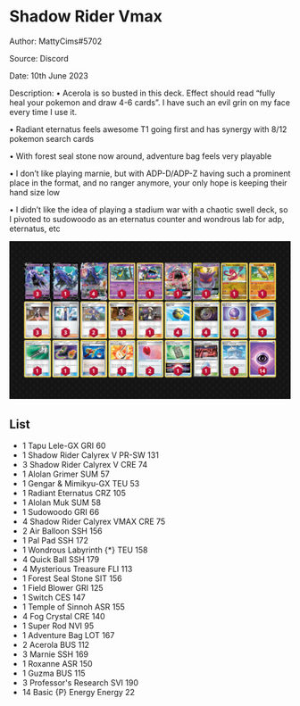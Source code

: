 # Shadow Rider Vmax

Author: MattyCims#5702

Source: Discord

Date: 10th June 2023

Description:
• Acerola is so busted in this deck. Effect should read “fully heal your pokemon and draw 4-6 cards”. I have such an evil grin on my face every time I use it.

• Radiant eternatus feels awesome T1 going first and has synergy with 8/12 pokemon search cards

• With forest seal stone now around, adventure bag feels very playable

• I don’t like playing marnie, but with ADP-D/ADP-Z having such a prominent place in the format, and no ranger anymore, your only hope is keeping their hand size low

• I didn’t like the idea of playing a stadium war with a chaotic swell deck, so I pivoted to sudowoodo as an eternatus counter and wondrous lab for adp, eternatus, etc

![decklist](../../images/SVI/Shadow%20Rider%20Vmax/8-%20Shadow%20Rider%20Vmax.png)

## List

* 1 Tapu Lele-GX GRI 60
* 1 Shadow Rider Calyrex V PR-SW 131
* 3 Shadow Rider Calyrex V CRE 74
* 1 Alolan Grimer SUM 57
* 1 Gengar & Mimikyu-GX TEU 53
* 1 Radiant Eternatus CRZ 105
* 1 Alolan Muk SUM 58
* 1 Sudowoodo GRI 66
* 4 Shadow Rider Calyrex VMAX CRE 75
* 2 Air Balloon SSH 156
* 1 Pal Pad SSH 172
* 1 Wondrous Labyrinth {*} TEU 158
* 4 Quick Ball SSH 179
* 4 Mysterious Treasure FLI 113
* 1 Forest Seal Stone SIT 156
* 1 Field Blower GRI 125
* 1 Switch CES 147
* 1 Temple of Sinnoh ASR 155
* 4 Fog Crystal CRE 140
* 1 Super Rod NVI 95
* 1 Adventure Bag LOT 167
* 2 Acerola BUS 112
* 3 Marnie SSH 169
* 1 Roxanne ASR 150
* 1 Guzma BUS 115
* 3 Professor's Research SVI 190
* 14 Basic {P} Energy Energy 22
